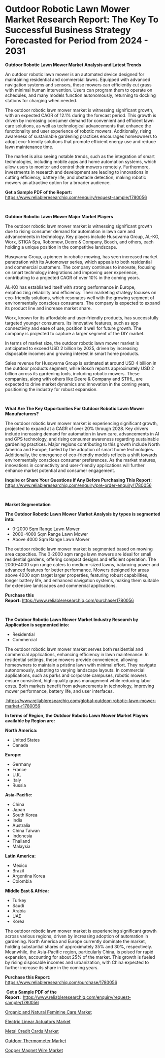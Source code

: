<p><h1>Outdoor Robotic Lawn Mower Market Research Report: The Key To Successful Business Strategy Forecasted for Period from 2024 - 2031</h1></p><p><strong>Outdoor Robotic Lawn Mower Market Analysis and Latest Trends</strong></p>
<p><p>An outdoor robotic lawn mower is an automated device designed for maintaining residential and commercial lawns. Equipped with advanced navigation systems and sensors, these mowers can efficiently cut grass with minimal human intervention. Users can program them to operate on schedules, and many models function autonomously, returning to docking stations for charging when needed.</p><p>The outdoor robotic lawn mower market is witnessing significant growth, with an expected CAGR of 12.1% during the forecast period. This growth is driven by increasing consumer demand for convenient and efficient lawn care solutions, as well as technological advancements that enhance the functionality and user experience of robotic mowers. Additionally, rising awareness of sustainable gardening practices encourages homeowners to adopt eco-friendly solutions that promote efficient energy use and reduce lawn maintenance time.</p><p>The market is also seeing notable trends, such as the integration of smart technologies, including mobile apps and home automation systems, which allow users to monitor and control their mowers remotely. Furthermore, investments in research and development are leading to innovations in cutting efficiency, battery life, and obstacle detection, making robotic mowers an attractive option for a broader audience.</p></p>
<p><strong>Get a Sample PDF of the Report:&nbsp;</strong> <a href="https://www.reliableresearchiq.com/enquiry/request-sample/1780056?utm_campaign=1847&utm_medium=2&utm_source=Github&utm_content=ia&utm_term=19122024&utm_id=outdoor-robotic-lawn-mower">https://www.reliableresearchiq.com/enquiry/request-sample/1780056</a></p>
<p>&nbsp;</p>
<p><strong>Outdoor Robotic Lawn Mower Major Market Players</strong></p>
<p><p>The outdoor robotic lawn mower market is witnessing significant growth due to rising consumer demand for automation in lawn care and advancements in technology. Key players include Husqvarna Group, AL-KO, Worx, STIGA Spa, Robomow, Deere & Company, Bosch, and others, each holding a unique position in the competitive landscape.</p><p>Husqvarna Group, a pioneer in robotic mowing, has seen increased market penetration with its Automower series, which appeals to both residential and commercial customers. The company continues to innovate, focusing on smart technology integrations and improving user experience, contributing to a projected CAGR of over 10% in the coming years.</p><p>AL-KO has established itself with strong performance in Europe, emphasizing reliability and efficiency. Their marketing strategy focuses on eco-friendly solutions, which resonates well with the growing segment of environmentally conscious consumers. The company is expected to expand its product line and increase market share.</p><p>Worx, known for its affordable and user-friendly products, has successfully targeted younger consumers. Its innovative features, such as app connectivity and ease of use, position it well for future growth. The company is projected to capture a larger segment of the DIY market.</p><p>In terms of market size, the outdoor robotic lawn mower market is anticipated to exceed USD 2 billion by 2025, driven by increasing disposable incomes and growing interest in smart home products. </p><p>Sales revenue for Husqvarna Group is estimated at around USD 4 billion in the outdoor products segment, while Bosch reports approximately USD 2 billion across its gardening tools, including robotic mowers. These companies, along with others like Deere & Company and STIHL, are expected to drive market dynamics and innovation in the coming years, positioning the industry for robust expansion.</p></p>
<p>&nbsp;</p>
<p><strong>What Are The Key Opportunities For Outdoor Robotic Lawn Mower Manufacturers?</strong></p>
<p><p>The outdoor robotic lawn mower market is experiencing significant growth, projected to expand at a CAGR of over 20% through 2028. Key drivers include increasing demand for automation in lawn care, advancements in AI and GPS technology, and rising consumer awareness regarding sustainable gardening practices. Major regions contributing to this growth include North America and Europe, fueled by the adoption of smart home technologies. Additionally, the emergence of eco-friendly models reflects a shift towards environmentally conscious consumer preferences. As the market matures, innovations in connectivity and user-friendly applications will further enhance market potential and consumer engagement.</p></p>
<p><strong>Inquire or Share Your Questions If Any Before Purchasing This Report:</strong> <a href="https://www.reliableresearchiq.com/enquiry/pre-order-enquiry/1780056?utm_campaign=1847&utm_medium=2&utm_source=Github&utm_content=ia&utm_term=19122024&utm_id=outdoor-robotic-lawn-mower">https://www.reliableresearchiq.com/enquiry/pre-order-enquiry/1780056</a></p>
<p>&nbsp;</p>
<p><strong>Market Segmentation</strong></p>
<p><strong>The Outdoor Robotic Lawn Mower Market Analysis by types is segmented into:</strong></p>
<p><ul><li>0-2000 Sqm Range Lawn Mower</li><li>2000-4000 Sqm Range Lawn Mower</li><li>Above 4000 Sqm Range Lawn Mower</li></ul></p>
<p><p>The outdoor robotic lawn mower market is segmented based on mowing area capacities. The 0-2000 sqm range lawn mowers are ideal for small residential gardens, offering compact designs and efficient operation. The 2000-4000 sqm range caters to medium-sized lawns, balancing power and advanced features for better performance. Mowers designed for areas above 4000 sqm target larger properties, featuring robust capabilities, longer battery life, and enhanced navigation systems, making them suitable for extensive landscapes and commercial applications.</p></p>
<p><strong>Purchase this Report:&nbsp;</strong><a href="https://www.reliableresearchiq.com/purchase/1780056?utm_campaign=1847&utm_medium=2&utm_source=Github&utm_content=ia&utm_term=19122024&utm_id=outdoor-robotic-lawn-mower">https://www.reliableresearchiq.com/purchase/1780056</a></p>
<p>&nbsp;</p>
<p><strong>The Outdoor Robotic Lawn Mower Market Industry Research by Application is segmented into:</strong></p>
<p><ul><li>Residential</li><li>Commercial</li></ul></p>
<p><p>The outdoor robotic lawn mower market serves both residential and commercial applications, enhancing efficiency in lawn maintenance. In residential settings, these mowers provide convenience, allowing homeowners to maintain a pristine lawn with minimal effort. They navigate autonomously, adapting to varying landscape layouts. In commercial applications, such as parks and corporate campuses, robotic mowers ensure consistent, high-quality grass management while reducing labor costs. Both markets benefit from advancements in technology, improving mower performance, battery life, and user interfaces.</p></p>
<p><a href="https://www.reliableresearchiq.com/global-outdoor-robotic-lawn-mower-market-r1780056?utm_campaign=1847&utm_medium=2&utm_source=Github&utm_content=ia&utm_term=19122024&utm_id=outdoor-robotic-lawn-mower">&nbsp;https://www.reliableresearchiq.com/global-outdoor-robotic-lawn-mower-market-r1780056</a></p>
<p><strong>In terms of Region, the Outdoor Robotic Lawn Mower Market Players available by Region are:</strong></p>
<p>
    <p> <strong> North America: </strong>
        <ul>
            <li>United States</li>
            <li>Canada</li>
        </ul>
        </p> 
    <p> <strong> Europe: </strong>
        <ul>
            <li>Germany</li>
            <li>France</li>
            <li>U.K.</li>
            <li>Italy</li>
            <li>Russia</li>
        </ul>
        </p> 
    <p> <strong> Asia-Pacific: </strong>
        <ul>
            <li>China</li>
            <li>Japan</li>
            <li>South Korea</li>
            <li>India</li>
            <li>Australia</li>
            <li>China Taiwan</li>
            <li>Indonesia</li>
            <li>Thailand</li>
            <li>Malaysia</li>
        </ul>
        </p> 
    <p> <strong> Latin America: </strong>
        <ul>
            <li>Mexico</li>
            <li>Brazil</li>
            <li>Argentina Korea</li>
            <li>Colombia</li>
        </ul>
        </p> 
    <p> <strong> Middle East & Africa: </strong>
        <ul>
            <li>Turkey</li>
            <li>Saudi</li>
            <li>Arabia</li>
            <li>UAE</li>
            <li>Korea</li>
        </ul>
    </p>
    </p>
<p><p>The outdoor robotic lawn mower market is experiencing significant growth across various regions, driven by increasing adoption of automation in gardening. North America and Europe currently dominate the market, holding substantial shares of approximately 35% and 30%, respectively. Meanwhile, the Asia-Pacific region, particularly China, is poised for rapid expansion, accounting for about 25% of the market. This growth is fueled by rising disposable incomes and urbanization, with China expected to further increase its share in the coming years.</p></p>
<p><strong>Purchase this Report: </strong><a href="https://www.reliableresearchiq.com/purchase/1780056?utm_campaign=1847&utm_medium=2&utm_source=Github&utm_content=ia&utm_term=19122024&utm_id=outdoor-robotic-lawn-mower">https://www.reliableresearchiq.com/purchase/1780056</a></p>
<p>&nbsp;<strong>Get a Sample PDF of the Report:&nbsp;&nbsp;</strong><a href="https://www.reliableresearchiq.com/enquiry/request-sample/1780056?utm_campaign=1847&utm_medium=2&utm_source=Github&utm_content=ia&utm_term=19122024&utm_id=outdoor-robotic-lawn-mower">https://www.reliableresearchiq.com/enquiry/request-sample/1780056</a></p>
<p><strong></strong></p>
<p><p><a href="https://www.linkedin.com/pulse/comprehensive-study-organic-natural-feminine-care-market-size-hg01e?utm_campaign=1847&utm_medium=2&utm_source=Github&utm_content=ia&utm_term=19122024&utm_id=outdoor-robotic-lawn-mower">Organic and Natural Feminine Care Market</a></p><p><a href="https://www.linkedin.com/pulse/tracking-emerging-trends-electric-linear-actuators-market-2zv9f?utm_campaign=1847&utm_medium=2&utm_source=Github&utm_content=ia&utm_term=19122024&utm_id=outdoor-robotic-lawn-mower">Electric Linear Actuators Market</a></p><p><a href="https://www.linkedin.com/pulse/metal-credit-cards-market-analysis-report-comprehensive-data-gvtxe?utm_campaign=1847&utm_medium=2&utm_source=Github&utm_content=ia&utm_term=19122024&utm_id=outdoor-robotic-lawn-mower">Metal Credit Cards Market</a></p><p><a href="https://www.linkedin.com/pulse/outdoor-thermometer-market-research-report-exploring-size-revenue-asa5e?utm_campaign=1847&utm_medium=2&utm_source=Github&utm_content=ia&utm_term=19122024&utm_id=outdoor-robotic-lawn-mower">Outdoor Thermometer Market</a></p><p><a href="https://www.linkedin.com/pulse/competitive-landscape-analysis-copper-magnet-wire-market-highlighting-dpp5f?utm_campaign=1847&utm_medium=2&utm_source=Github&utm_content=ia&utm_term=19122024&utm_id=outdoor-robotic-lawn-mower">Copper Magnet Wire Market</a></p></p>